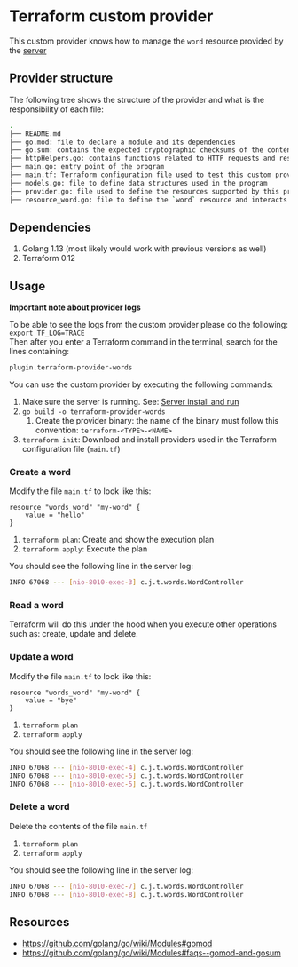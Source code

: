 # Terraform custom provider

This custom provider knows how to manage the `word` resource provided by the [server](../server/README.md)

## Provider structure

The following tree shows the structure of the provider and what is the responsibility of each file:

```bash
.
├── README.md
├── go.mod: file to declare a module and its dependencies
├── go.sum: contains the expected cryptographic checksums of the content of specific module versions
├── httpHelpers.go: contains functions related to HTTP requests and responses
├── main.go: entry point of the program
├── main.tf: Terraform configuration file used to test this custom provider
├── models.go: file to define data structures used in the program
├── provider.go: file used to define the resources supported by this provider
├── resource_word.go: file to define the `word` resource and interacts with the server
```

## Dependencies

1. Golang 1.13 (most likely would work with previous versions as well)
1. Terraform 0.12

## Usage

**Important note about provider logs**

To be able to see the logs from the custom provider please do the following: `export TF_LOG=TRACE`<br>
Then after you enter a Terraform command in the terminal, search for the lines containing:
```bash
plugin.terraform-provider-words
```

You can use the custom provider by executing the following commands:

1. Make sure the server is running. See: [Server install and run](../server/README.md#install-and-run)
1. `go build -o terraform-provider-words`
    1. Create the provider binary: the name of the binary must follow this convention: `terraform-<TYPE>-<NAME>`
1. `terraform init`: Download and install providers used in the Terraform configuration file (`main.tf`)

### Create a word

Modify the file `main.tf` to look like this:

```hcl
resource "words_word" "my-word" {
    value = "hello"
}
```

1. `terraform plan`: Create and show the execution plan
1. `terraform apply`: Execute the plan

You should see the following line in the server log:

```bash
INFO 67068 --- [nio-8010-exec-3] c.j.t.words.WordController               : Create word: hello
```

### Read a word

Terraform will do this under the hood when you execute other operations such as: create, update and delete.

### Update a word

Modify the file `main.tf` to look like this:

```hcl
resource "words_word" "my-word" {
    value = "bye"
}
```

1. `terraform plan`
1. `terraform apply`

You should see the following line in the server log:

```bash
INFO 67068 --- [nio-8010-exec-4] c.j.t.words.WordController               : Read word with ID: d7a22890-8aee-4c89-bbcc-4b6178f733f7
INFO 67068 --- [nio-8010-exec-5] c.j.t.words.WordController               : Update word with ID: d7a22890-8aee-4c89-bbcc-4b6178f733f7
INFO 67068 --- [nio-8010-exec-5] c.j.t.words.WordController               : Updating hello by bye
```

### Delete a word

Delete the contents of the file `main.tf`

1. `terraform plan`
1. `terraform apply`

You should see the following line in the server log:

```bash
INFO 67068 --- [nio-8010-exec-7] c.j.t.words.WordController               : Read word with ID: d7a22890-8aee-4c89-bbcc-4b6178f733f7
INFO 67068 --- [nio-8010-exec-8] c.j.t.words.WordController               : Delete word with ID: d7a22890-8aee-4c89-bbcc-4b6178f733f7
```

## Resources

* https://github.com/golang/go/wiki/Modules#gomod
* https://github.com/golang/go/wiki/Modules#faqs--gomod-and-gosum
